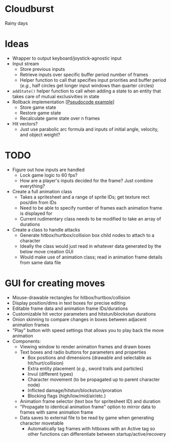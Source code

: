 # Cloudburst
Rainy days

# Ideas
* Wrapper to output keyboard/joystick-agnostic input
* Input stream
	* Store previous inputs
	* Retrieve inputs over specific buffer period number of frames
	* Helper function to call that specifies input priorities and buffer period (*e.g.*, half circles get longer input windows than quarter circles)
* `addState()` helper function to call when adding a state to an entity that takes care of mutual exclusivities in state
* Rollback implementation [[Pseudocode example](https://gist.github.com/rcmagic/f8d76bca32b5609e85ab156db38387e9)]
	* Store game state
	* Restore game state
	* Recalculate game state over n frames
* Hit vectors?
	* Just use parabolic arc formula and inputs of initial angle, velocity, and object weight?

# TODO
* Figure out how inputs are handled
	* Lock game logic to 60 fps?
	* How are a player's inputs decided for the frame? Just combine everything?
* Create a full animation class
	* Takes a spritesheet and a range of sprite IDs; get texture rect pos/dim from IDs
	* Need to be able to specify number of frames each animation frame is displayed for
	* Current rudimentary class needs to be modified to take an array of durations
* Create a class to handle attacks
	* Generate hitbox/hurtbox/collision box child nodes to attach to a character 
	* Ideally the class would just read in whatever data generated by the below move creation GUI
	* Would make use of animation class; read in animation frame details from same data file

# GUI for creating moves
* Mouse-drawable rectangles for hitbox/hurtbox/collision
* Display position/dims in text boxes for precise editing
* Editable frame data and animation frame IDs/durations
* Customizable hit vector parameters and hitstun/blockstun durations
* Onion skinning to compare changes in boxes between adjacent animation frames
* "Play" button with speed settings that allows you to play back the move animation
* Components:
	* Viewing window to render animation frames and drawn boxes
	* Text boxes and radio buttons for parameters and properties
		* Box positions and dimensions (drawable and selectable as hit/hurt/collision)
		* Extra entity placement (*e.g.*, sword trails and particles)
		* Invul (different types)
		* Character movement (to be propagated up to parent character node)
		* Inflicted damage/hitstun/blockstun/proration
		* Blocking flags (high/low/mid/air/etc.)
	* Animation frame selector (text box for spritesheet ID) and duration
	* "Propagate to identical animation frame" option to mirror data to frames with same animation frame
	* Data saves to external file to be read by game when generating character movetable
		* Automatically tag frames with hitboxes with an Active tag so other functions can differentiate between startup/active/recovery
